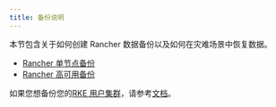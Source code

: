 ```yaml
---
title: 备份说明
---
```


本节包含关于如何创建 Rancher 数据备份以及如何在灾难场景中恢复数据。

- [Rancher 单节点备份](/docs/backups/backups/single-node-backups/_index)
- [Rancher 高可用备份](/docs/backups/backups/ha-backups/_index)

如果您想备份您的[RKE 用户集群](/docs/cluster-provisioning/rke-clusters/_index)，请参考[文档](/docs/cluster-admin/backing-up-etcd/_index)。
